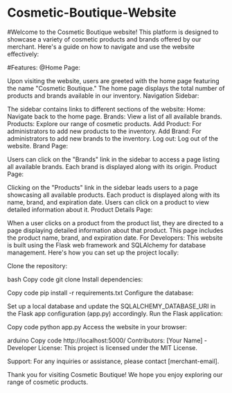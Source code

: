 # Cosmetic-Boutique-Website
#Welcome to the Cosmetic Boutique website! This platform is designed to showcase a variety of cosmetic products and brands offered by our merchant. Here's a guide on how to navigate and use the website effectively:

#Features:
@Home Page:

Upon visiting the website, users are greeted with the home page featuring the name "Cosmetic Boutique."
The home page displays the total number of products and brands available in our inventory.
Navigation Sidebar:

The sidebar contains links to different sections of the website:
Home: Navigate back to the home page.
Brands: View a list of all available brands.
Products: Explore our range of cosmetic products.
Add Product: For administrators to add new products to the inventory.
Add Brand: For administrators to add new brands to the inventory.
Log out: Log out of the website.
Brand Page:

Users can click on the "Brands" link in the sidebar to access a page listing all available brands.
Each brand is displayed along with its origin.
Product Page:

Clicking on the "Products" link in the sidebar leads users to a page showcasing all available products.
Each product is displayed along with its name, brand, and expiration date.
Users can click on a product to view detailed information about it.
Product Details Page:

When a user clicks on a product from the product list, they are directed to a page displaying detailed information about that product.
This page includes the product name, brand, and expiration date.
For Developers:
This website is built using the Flask web framework and SQLAlchemy for database management. Here's how you can set up the project locally:

Clone the repository:

bash
Copy code
git clone <repository-url>
Install dependencies:

Copy code
pip install -r requirements.txt
Configure the database:

Set up a local database and update the SQLALCHEMY_DATABASE_URI in the Flask app configuration (app.py) accordingly.
Run the Flask application:

Copy code
python app.py
Access the website in your browser:

arduino
Copy code
http://localhost:5000/
Contributors:
[Your Name] - Developer
License:
This project is licensed under the MIT License.

Support:
For any inquiries or assistance, please contact [merchant-email].

Thank you for visiting Cosmetic Boutique! We hope you enjoy exploring our range of cosmetic products.
